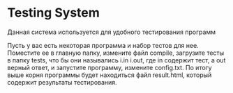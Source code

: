 # Testing System
Данная система используется для удобного тестирования программ

Пусть у вас есть некоторая программа и набор тестов для нее. Поместите ее в главную папку, измените файл compile, загрузите тесты в папку tests, что бы они назывались i.in i.out, где in содержит тест, а out верный ответ, и запустите программу, измените config.txt. По итогу выше корня программы будет находиться файл result.html, который содержит результаты тестирования.